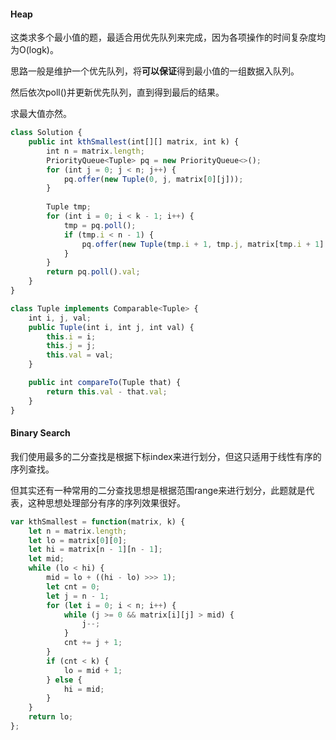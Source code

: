 #### Heap

这类求多个最小值的题，最适合用优先队列来完成，因为各项操作的时间复杂度均为O(logk)。

思路一般是维护一个优先队列，将**可以保证**得到最小值的一组数据入队列。

然后依次poll()并更新优先队列，直到得到最后的结果。

求最大值亦然。

```js
class Solution {
    public int kthSmallest(int[][] matrix, int k) {
        int n = matrix.length;
        PriorityQueue<Tuple> pq = new PriorityQueue<>();
        for (int j = 0; j < n; j++) {
            pq.offer(new Tuple(0, j, matrix[0][j]));
        }
        
        Tuple tmp;
        for (int i = 0; i < k - 1; i++) {
            tmp = pq.poll();
            if (tmp.i < n - 1) {
                pq.offer(new Tuple(tmp.i + 1, tmp.j, matrix[tmp.i + 1][tmp.j]));
            }
        }
        return pq.poll().val;
    }
}

class Tuple implements Comparable<Tuple> {
    int i, j, val;
    public Tuple(int i, int j, int val) {
        this.i = i;
        this.j = j;
        this.val = val;
    }

    public int compareTo(Tuple that) {
        return this.val - that.val;
    }
}
```

#### Binary Search

我们使用最多的二分查找是根据下标index来进行划分，但这只适用于线性有序的序列查找。

但其实还有一种常用的二分查找思想是根据范围range来进行划分，此题就是代表，这种思想处理部分有序的序列效果很好。

```js
var kthSmallest = function(matrix, k) {
    let n = matrix.length;
    let lo = matrix[0][0];
    let hi = matrix[n - 1][n - 1];
    let mid;
    while (lo < hi) {
        mid = lo + ((hi - lo) >>> 1);
        let cnt = 0;
        let j = n - 1;
        for (let i = 0; i < n; i++) {
            while (j >= 0 && matrix[i][j] > mid) {
                j--;
            }
            cnt += j + 1;
        }
        if (cnt < k) {
            lo = mid + 1;
        } else {
            hi = mid;
        }
    }
    return lo;
};
```